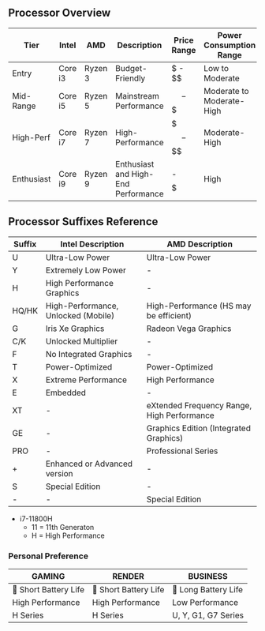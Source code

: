 ## Processor Overview
| Tier     | Intel          | AMD             | Description                               | Price Range             | Power Consumption Range  |
|----------|----------------|-----------------|-------------------------------------------|-------------------------|--------------------------|
| Entry    | Core i3         | Ryzen 3         | Budget-Friendly                           | $ - $$                  | Low to Moderate          |
| Mid-Range| Core i5         | Ryzen 5         | Mainstream Performance                    | $$ - $$$                 | Moderate to Moderate-High|
| High-Perf| Core i7         | Ryzen 7         | High-Performance                          | $$$ - $$$$               | Moderate-High            |
| Enthusiast| Core i9        | Ryzen 9         | Enthusiast and High-End Performance       | $$$$ - $$$$$             | High                     |

## Processor Suffixes Reference
| Suffix  | Intel Description                                     | AMD Description                                      |
|---------|-------------------------------------------------------|-------------------------------------------------------|
| U       | Ultra-Low Power                                       | Ultra-Low Power                                       |
| Y       | Extremely Low Power                                   | -                                                     |
| H       | High Performance Graphics                             | -                                                     |
| HQ/HK   | High-Performance, Unlocked (Mobile)                   | High-Performance (HS may be efficient)                 |
| G       | Iris Xe Graphics                                      | Radeon Vega Graphics                                  |
| C/K     | Unlocked Multiplier                                   | -                                                     |
| F       | No Integrated Graphics                                | -                                                     |
| T       | Power-Optimized                                       | Power-Optimized                                       |
| X       | Extreme Performance                                   | High Performance                                      |
| E       | Embedded                                              | -                                                     |
| XT      | -                                                     | eXtended Frequency Range, High Performance            |
| GE      | -                                                     | Graphics Edition (Integrated Graphics)                |
| PRO     | -                                                     | Professional Series                                   |
| +       | Enhanced or Advanced version                          | -                                                     |
| S       | Special Edition                                       | -                                                     |
| -       | -                                                     | Special Edition                                       |

* i7-11800H
  * 11 = 11th Generaton
  * H = High Performance

### Personal Preference
| GAMING | RENDER | BUSINESS |
|-|-|-|
| 🪫 Short Battery Life | 🪫 Short Battery Life | 🔋 Long Battery Life |
| High Performance | High Performance | Low Performance |
| H Series | H Series | U, Y, G1, G7 Series |
